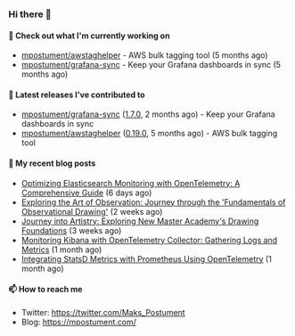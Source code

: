 ### Hi there 👋

#### 👷 Check out what I'm currently working on

- [mpostument/awstaghelper](https://github.com/mpostument/awstaghelper) - AWS bulk tagging tool (5 months ago)
- [mpostument/grafana-sync](https://github.com/mpostument/grafana-sync) - Keep your Grafana dashboards in sync (5 months ago)

#### 🔭 Latest releases I've contributed to

- [mpostument/grafana-sync](https://github.com/mpostument/grafana-sync) ([1.7.0](https://github.com/mpostument/grafana-sync/releases/tag/1.7.0), 2 months ago) - Keep your Grafana dashboards in sync
- [mpostument/awstaghelper](https://github.com/mpostument/awstaghelper) ([0.19.0](https://github.com/mpostument/awstaghelper/releases/tag/0.19.0), 5 months ago) - AWS bulk tagging tool

#### 📜 My recent blog posts

- [Optimizing Elasticsearch Monitoring with OpenTelemetry: A Comprehensive Guide](https://mpostument.com/posts/programming/observability/otel-elasticsearch/) (6 days ago)
- [Exploring the Art of Observation: Journey through the &#39;Fundamentals of Observational Drawing&#39;](https://mpostument.com/posts/drawing/nma/fundamentals_observational_drawing/) (2 weeks ago)
- [Journey into Artistry: Exploring New Master Academy&#39;s Drawing Foundations](https://mpostument.com/posts/drawing/nma/drawing_foundations_1/) (3 weeks ago)
- [Monitoring Kibana with OpenTelemetry Collector: Gathering Logs and Metrics](https://mpostument.com/posts/programming/observability/otel-kibana/) (1 month ago)
- [Integrating StatsD Metrics with Prometheus Using OpenTelemetry](https://mpostument.com/posts/programming/observability/otel-statsd/) (1 month ago)

#### 📫 How to reach me

- Twitter: https://twitter.com/Maks_Postument
- Blog: https://mpostument.com/
